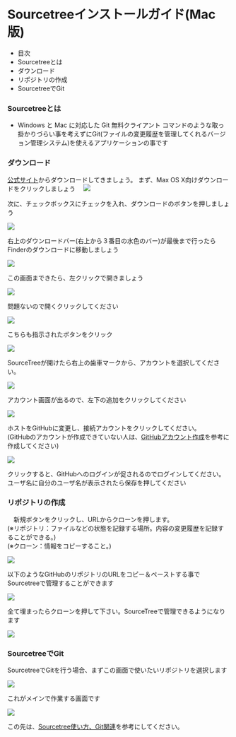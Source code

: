 # Sourcetreeインストールガイド(Mac版)

- 目次
 - Sourcetreeとは
 - ダウンロード
 - リポジトリの作成
 - SourcetreeでGit

### Sourcetreeとは
 -  Windows と Mac に対応した Git 無料クライアント
 コマンドのような取っ掛かりづらい事を考えずにGit(ファイルの変更履歴を管理してくれるバージョン管理システム)を使えるアプリケーションの事です

### ダウンロード
 [公式サイト](https://ja.atlassian.com/software/sourcetree)からダウンロードしてきましょう。
 まず、Max OS X向けダウンロードをクリックしましょう　
 ![](https://minoeru.github.io/markdown/images/sourcetree/s_1.png)

 次に、チェックボックスにチェックを入れ、ダウンロードのボタンを押しましょう

 ![](https://minoeru.github.io/markdown/images/sourcetree/s_2.png)

 右上のダウンロードバー(右上から３番目の水色のバー)が最後まで行ったらFinderのダウンロードに移動しましょう

 ![](https://minoeru.github.io/markdown/images/sourcetree/s_3.png)

 この画面まできたら、左クリックで開きましょう

 ![](https://minoeru.github.io/markdown/images/sourcetree/s_4.png)

 問題ないので開くクリックしてください

 ![](https://minoeru.github.io/markdown/images/sourcetree/s_5.png)

 こちらも指示されたボタンをクリック

 ![](https://minoeru.github.io/markdown/images/sourcetree/s_6.png)

 SourceTreeが開けたら右上の歯車マークから、アカウントを選択してください。

 ![](https://minoeru.github.io/markdown/images/sourcetree/s_7.png)

 アカウント画面が出るので、左下の追加をクリックしてください

 ![](https://minoeru.github.io/markdown/images/sourcetree/s_8.png)

 ホストをGitHubに変更し、接続アカウントをクリックしてください。<br>
 (GitHubのアカウントが作成できていない人は、[GitHubアカウント作成](https://minoeru.github.io/markdown/mis_github.html)を参考に作成してください)

 ![](https://minoeru.github.io/markdown/images/sourcetree/s_9.png)

 クリックすると、GitHubへのログインが促されるのでログインしてください。<br>
 ユーザ名に自分のユーザ名が表示されたら保存を押してください

### リポジトリの作成
　新規ボタンをクリックし、URLからクローンを押します。<br>
(※リポジトリ：ファイルなどの状態を記録する場所。内容の変更履歴を記録することができる。)<br>
(※クローン：情報をコピーすること。)

 ![](https://minoeru.github.io/markdown/images/sourcetree/s_10.png)

 以下のようなGitHubのリポジトリのURLをコピー＆ペーストする事でSourcetreeで管理することができます

 ![](https://minoeru.github.io/markdown/images/sourcetree/s_11.png)

 全て埋まったらクローンを押して下さい。SourceTreeで管理できるようになります

 ![](https://minoeru.github.io/markdown/images/sourcetree/s_12.png)

### SourcetreeでGit
 SourcetreeでGitを行う場合、まずこの画面で使いたいリポジトリを選択します

 ![](https://minoeru.github.io/markdown/images/sourcetree/s_13.png)

 これがメインで作業する画面です

 ![](https://minoeru.github.io/markdown/images/sourcetree/s_14.png)

 この先は、[Sourcetree使い方、Git関連](https://minoeru.github.io/markdown/mis_sourcetree2.html)を参考にしてください。

